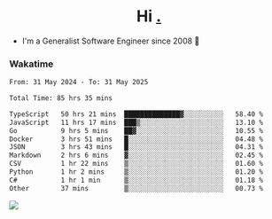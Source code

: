 <h1 align="center">Hi <a href="https://www.hackerrank.com/erasmosaraujo">.</a></h1>
 
- I'm a Generalist Software Engineer  since 2008 🚀
<!--  
<p align="left">
  <a href="https://github.com/erasmosoares/github-readme-stats">
    <img
      align="center"
      src="https://github-readme-stats.vercel.app/api/top-langs/?username=erasmosoares&theme=radical&layout=compact"
    />
  </a>
  <a href="https://github.com/erasmosoares/github-readme-stats">
    [![Harlok's WakaTime stats](https://github-readme-stats.vercel.app/api/wakatime?username=ffflabs)](https://github.com/anuraghazra/github-readme-stats)
  </a>
</p>

<!--
 ### Repo 
 
<p align="left">
 <a href="https://github.com/erasmosoares/github-readme-stats">
    <img
      align="center"
      height="165"
      src="https://github-readme-stats.vercel.app/api/pin?username=erasmosoares&repo=sample-node&title_color=fff&icon_color=f9f9f9&text_color=9f9f9f&bg_color=151515"
    />
  </a>
  <a href="https://github.com/erasmosoares/github-readme-stats">
    <img
      align="center"
      height="165"
      src="https://github-readme-stats.vercel.app/api/pin?username=erasmosoares&repo=sample-node&title_color=fff&icon_color=f9f9f9&text_color=9f9f9f&bg_color=151515"
    />
  </a>
</p>
-->

 ### Wakatime 

<!--START_SECTION:waka-->

```txt
From: 31 May 2024 - To: 31 May 2025

Total Time: 85 hrs 35 mins

TypeScript   50 hrs 21 mins  ██████████████▓░░░░░░░░░░   58.40 %
JavaScript   11 hrs 17 mins  ███▒░░░░░░░░░░░░░░░░░░░░░   13.10 %
Go           9 hrs 5 mins    ██▓░░░░░░░░░░░░░░░░░░░░░░   10.55 %
Docker       3 hrs 51 mins   █░░░░░░░░░░░░░░░░░░░░░░░░   04.48 %
JSON         3 hrs 43 mins   █░░░░░░░░░░░░░░░░░░░░░░░░   04.31 %
Markdown     2 hrs 6 mins    ▓░░░░░░░░░░░░░░░░░░░░░░░░   02.45 %
CSV          1 hr 22 mins    ▒░░░░░░░░░░░░░░░░░░░░░░░░   01.60 %
Python       1 hr 2 mins     ▒░░░░░░░░░░░░░░░░░░░░░░░░   01.20 %
C#           1 hr 1 min      ▒░░░░░░░░░░░░░░░░░░░░░░░░   01.18 %
Other        37 mins         ▒░░░░░░░░░░░░░░░░░░░░░░░░   00.73 %
```

<!--END_SECTION:waka-->

![](https://komarev.com/ghpvc/?username=erasmosoares&color=brightgreen)
